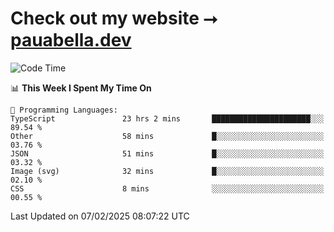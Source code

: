 # Check out my website ⭢ [pauabella.dev](https://pauabella.dev)

<!--START_SECTION:waka-->
![Code Time](http://img.shields.io/badge/Code%20Time-4%2C052%20hrs%2037%20mins-blue)

📊 **This Week I Spent My Time On** 

```text
💬 Programming Languages: 
TypeScript               23 hrs 2 mins       ██████████████████████░░░   89.54 % 
Other                    58 mins             █░░░░░░░░░░░░░░░░░░░░░░░░   03.76 % 
JSON                     51 mins             █░░░░░░░░░░░░░░░░░░░░░░░░   03.32 % 
Image (svg)              32 mins             █░░░░░░░░░░░░░░░░░░░░░░░░   02.10 % 
CSS                      8 mins              ░░░░░░░░░░░░░░░░░░░░░░░░░   00.55 % 
```


 Last Updated on 07/02/2025 08:07:22 UTC
<!--END_SECTION:waka-->
